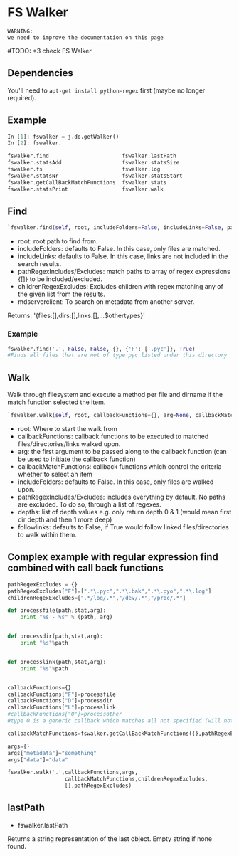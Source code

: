 # FS Walker

```
WARNING:
we need to improve the documentation on this page
```

#TODO: *3 check FS Walker

## Dependencies

You'll need to `apt-get install python-regex` first (maybe no longer required).

## Example

```python
In [1]: fswalker = j.do.getWalker()
In [2]: fswalker.

fswalker.find                       fswalker.lastPath
fswalker.statsAdd                   fswalker.statsSize
fswalker.fs                         fswalker.log
fswalker.statsNr                    fswalker.statsStart
fswalker.getCallBackMatchFunctions  fswalker.stats
fswalker.statsPrint                 fswalker.walk
```

## Find

```python
`fswalker.find(self, root, includeFolders=False, includeLinks=False, pathRegexIncludes={}, pathRegexExcludes={}, followlinks=False, childrenRegexExcludes=['.*/log/.*', '/dev/.*', '/proc/.*'], mdserverclient=None)`
```

- root: root path to find from.
- includeFolders: defaults to False. In this case, only files are matched.
- includeLinks: defaults to False. In this case, links are not included in the search results.
- pathRegexIncludes/Excludes: match paths to array of regex expressions {[]} to be included/excluded.
- childrenRegexExcludes: Excludes children with regex matching any of the given list from the results.
- mdserverclient: To search on metadata from another server.

Returns: '{files:[],dirs:[],links:[],...\$othertypes}'

### Example

```python
fswalker.find('.', False, False, {}, {'F': ['.pyc']}, True)
#Finds all files that are not of type pyc listed under this directory
```

## Walk

Walk through filesystem and execute a method per file and dirname if the match function selected the item.

```python
`fswalker.walk(self, root, callbackFunctions={}, arg=None, callbackMatchFunctions={}, followlinks=False, childrenRegexExcludes=['.*/log/.*', '/dev/.*', '/proc/.*'], pathRegexIncludes={}, pathRegexExcludes={}, mdserverclient=None)`
```

- root: Where to start the walk from
- callbackFunctions: callback functions to be executed to matched files/directories/links walked upon.
- arg: the first argument to be passed along to the callback function (can be used to initiate the callback function)
- callbackMatchFunctions: callback functions which control the criteria whether to select an item
- includeFolders: defaults to False. In this case, only files are walked upon.
- pathRegexIncludes/Excludes: includes everything by default. No paths are excluded. To do so, through a list of regexes.
- depths: list of depth values e.g. only return depth 0 & 1 (would mean first dir depth and then 1 more deep)
- followlinks: defaults to False, if True would follow linked files/directories to walk within them.

## Complex example with regular expression find combined with call back functions

```python
pathRegexExcludes = {}
pathRegexExcludes["F"]=[".*\.pyc",".*\.bak",".*\.pyo",".*\.log"]
childrenRegexExcludes=[".*/log/.*","/dev/.*","/proc/.*"]

def processfile(path,stat,arg):
    print "%s - %s" % (path, arg)


def processdir(path,stat,arg):
    print "%s"%path


def processlink(path,stat,arg):
    print "%s"%path


callbackFunctions={}
callbackFunctions["F"]=processfile
callbackFunctions["D"]=processdir
callbackFunctions["L"]=processlink
#callbackFunctions["O"]=processother
#type O is a generic callback which matches all not specified (will not match F,D,L)

callbackMatchFunctions=fswalker.getCallBackMatchFunctions({},pathRegexExcludes,False,False)

args={}
args["metadata"]="something"
args["data"]="data"

fswalker.walk('.',callbackFunctions,args,
                  callbackMatchFunctions,childrenRegexExcludes,
                  [],pathRegexExcludes)
```

## lastPath

- fswalker.lastPath

Returns a string representation of the last object. Empty string if none found.
